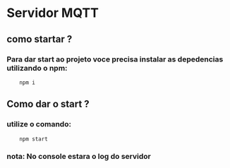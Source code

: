 # Servidor MQTT

## como startar ?

### Para dar start ao projeto voce precisa instalar as depedencias utilizando o npm:

```
    npm i
```

## Como dar o start ?
 
### utilize o comando:
```
    npm start
```

### nota: No console estara o log do servidor
